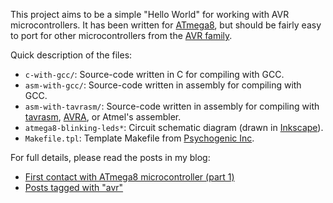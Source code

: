 This project aims to be a simple "Hello World" for working with AVR
microcontrollers. It has been written for [ATmega8][atmega8], but should be
fairly easy to port for other microcontrollers from the [AVR family][avr].

Quick description of the files:

* `c-with-gcc/`: Source-code written in C for compiling with GCC.
* `asm-with-gcc/`: Source-code written in assembly for compiling with GCC.
* `asm-with-tavrasm/`: Source-code written in assembly for compiling with [tavrasm][tavrasm], [AVRA][avra], or Atmel's assembler.
* `atmega8-blinking-leds*`: Circuit schematic diagram (drawn in [Inkscape][inkscape]).
* `Makefile.tpl`: Template Makefile from [Psychogenic Inc][makefile].

For full details, please read the posts in my blog:

* [First contact with ATmega8 microcontroller (part 1)](http://my.opera.com/CrazyTerabyte/blog/2007/10/25/first-contact-with-atmega8-microcontroller-part-1)
* [Posts tagged with "avr"](http://my.opera.com/CrazyTerabyte/blog/index.dml/tag/avr)


[atmega8]: http://www.atmel.com/dyn/products/product_card.asp?part_id=2004
[avr]: http://en.wikipedia.org/wiki/Atmel_AVR
[inkscape]: http://www.inkscape.org/
[tavrasm]: http://www.tavrasm.org/
[avra]: http://avra.sourceforge.net
[makefile]: http://electrons.psychogenic.com/modules/arms/art/8/AVRProjectOrganizationStandardizedAVRMakefileTemplate.php
